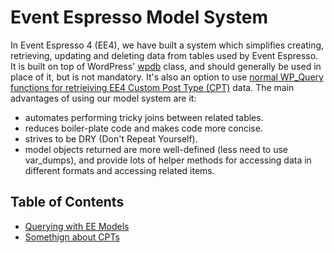# Event Espresso Model System

In Event Espresso 4 (EE4), we have built a system which simplifies creating, retrieving, updating and deleting data from tables used by Event Espresso. It is built on top of WordPress' [wpdb](https://codex.wordpress.org/Class_Reference/wpdb) class, and should generally be used in place of it, but is not mandatory. It's also an option to use [normal WP_Query functions for retrieiving EE4 Custom Post Type (CPT)](ee-model-objects-and-custom-post-types.md) data. The main advantages of using our model system are it:

* automates performing tricky joins between related tables.
* reduces boiler-plate code and makes code more concise.
* strives to be DRY (Don't Repeat Yourself).
* model objects returned are more well-defined (less need to use var_dumps), and provide lots of helper methods for accessing data in different formats and accessing related items.

## Table of Contents

- [Querying with EE Models](model-querying.md)
- [Somethign about CPTs](ee-model-objects-and-custom-post-types.md)
